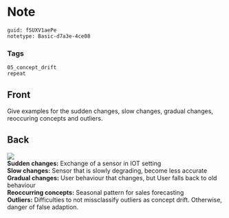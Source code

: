# Note
```
guid: fSUXV1aePe
notetype: Basic-d7a3e-4ce08
```

### Tags
```
05_concept_drift
repeat
```

## Front
Give examples for the sudden changes, slow changes, gradual changes, reoccuring concepts and outliers.

## Back
<div><img src="paste-c97e153b7544fc55a93c7bfac499980245b6d35f.jpg"></div><b>Sudden
changes:</b> Exchange of a sensor in IOT setting
<div>
  <b>Slow changes:</b> Sensor that is slowly degrading, become less
  accurate
</div>
<div>
  <b>Gradual changes:</b> User behaviour that changes, but User
  falls back to old behaviour
</div>
<div>
  <b>Reoccurring concepts:</b> Seasonal pattern for sales
  forecasting
</div>
<div>
  <b>Outliers:</b> Difficulties to not missclassify outliers as
  concept drift. Otherwise, danger of false adaption.
</div>
